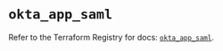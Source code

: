 # `okta_app_saml`

Refer to the Terraform Registry for docs: [`okta_app_saml`](https://registry.terraform.io/providers/okta/okta/4.10.0/docs/resources/app_saml).
